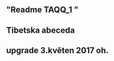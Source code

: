 "Readme TAQQ_1 " 
-----------------
 Tibetska abeceda
----------------- 
 upgrade 3.květen 2017 oh.
 -------------------------
 
